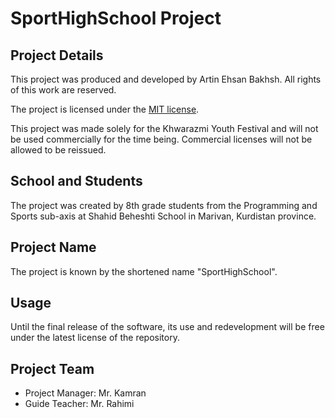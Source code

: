 # SportHighSchool Project

## Project Details

This project was produced and developed by Artin Ehsan Bakhsh. All rights of this work are reserved.

The project is licensed under the [MIT license](https://opensource.org/licenses/MIT).

This project was made solely for the Khwarazmi Youth Festival and will not be used commercially for the time being. Commercial licenses will not be allowed to be reissued.

## School and Students

The project was created by 8th grade students from the Programming and Sports sub-axis at Shahid Beheshti School in Marivan, Kurdistan province.

## Project Name

The project is known by the shortened name "SportHighSchool".

## Usage

Until the final release of the software, its use and redevelopment will be free under the latest license of the repository.

## Project Team

- Project Manager: Mr. Kamran
- Guide Teacher: Mr. Rahimi